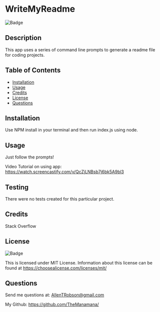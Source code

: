 # WriteMyReadme
  ![Badge](https://img.shields.io/static/v1?label=license&message=mit&color=blueviolet)
  


## Description

This app uses a series of command line prompts to generate a readme file for coding projects. 

## Table of Contents

- [Installation](#installation)
- [Usage](#usage)
- [Credits](#credits)
- [License](#license)
- [Questions](#questions)

## Installation

Use NPM install in your terminal and then run index.js using node.

## Usage

Just follow the prompts!

Video Tutorial on using app: https://watch.screencastify.com/v/QcZjLNBsb7j6bk5A9bl3

## Testing

There were no tests created for this particular project.

## Credits

Stack Overflow

## License

![Badge](https://img.shields.io/static/v1?label=license&message=mit&color=blueviolet) 

  This is licensed under MIT License. Information about this license can be found at https://choosealicense.com/licenses/mit/

## Questions 

Send me questions at: AllenTRobson@gmail.com

My Github: https://github.com/TheManamana/




